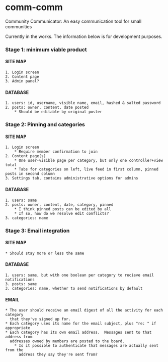 comm-comm
=========

Community Communicator: An easy communication tool for small communities

Currently in the works.  The information below is for development purposes.




### Stage 1: minimum viable product

#### SITE MAP
    1. Login screen
    2. Content page
    3. Admin panel?

#### DATABASE
    1. users: id, username, visible name, email, hashed & salted password
    2. posts: owner, content, date posted
        * Should be editable by original poster

### Stage 2: Pinning and categories

#### SITE MAP
    1. Login screen
        * Require member confirmation to join
    2. Content page(s)
        * One user-visible page per category, but only one controller+view total
        * Tabs for categories on left, live feed in first column, pinned posts in second column
    3. Settings tab, contains administrative options for admins

#### DATABASE
    1. users: same
    2. posts: owner, content, date, category, pinned
        * I think pinned posts can be edited by all
        * If so, how do we resolve edit conflicts?
    3. categories: name

### Stage 3: Email integration

#### SITE MAP
    * Should stay more or less the same

#### DATABASE
    1. users: same, but with one boolean per category to recieve email notifications
    3. posts: same
    3. categories: name, whether to send notifications by default

#### EMAIL
    * The user should receive an email digest of all the activity for each category
      that they've signed up for.
    * Each category uses its name for the email subject, plus "re: " if appropriate
    * Each category has its own email address.  Messages sent to that address from
      addresses owned by members are posted to the board.
        * Is it possible to authenticate that messages are actually sent from the
          address they say they're sent from?

